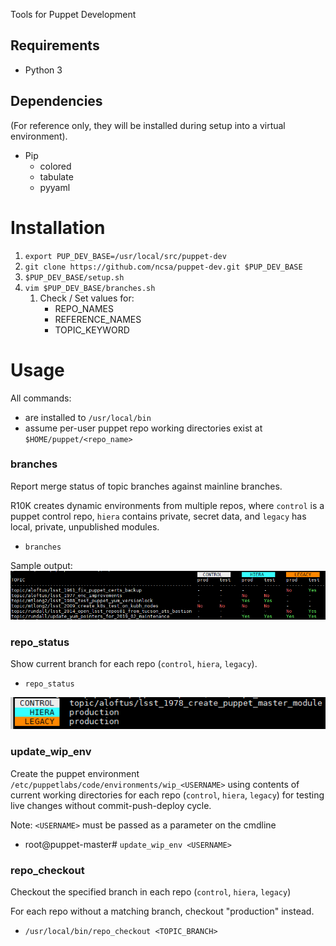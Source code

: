 Tools for Puppet Development

## Requirements
* Python 3

## Dependencies
(For reference only, they will be installed during setup into a virtual
environment).
* Pip
  * colored
  * tabulate
  * pyyaml

# Installation
1. `export PUP_DEV_BASE=/usr/local/src/puppet-dev`
1. `git clone https://github.com/ncsa/puppet-dev.git $PUP_DEV_BASE`
1. `$PUP_DEV_BASE/setup.sh`
1. `vim $PUP_DEV_BASE/branches.sh`
    1. Check / Set values for:
       * REPO_NAMES
       * REFERENCE_NAMES
       * TOPIC_KEYWORD

# Usage
All commands:
* are installed to `/usr/local/bin`
* assume per-user puppet repo working directories exist at `$HOME/puppet/<repo_name>`

### branches
Report merge status of topic branches against mainline branches.

R10K creates dynamic environments from multiple repos, where `control` is
a puppet control repo, `hiera` contains private, secret data, and `legacy` has
local, private, unpublished modules.
* `branches`

Sample output: ![Sample output](sample.png)

### repo_status
Show current branch for each repo (`control`, `hiera`, `legacy`).
* `repo_status`

![Sample output](repo_status.png)

### update_wip_env
Create the puppet environment `/etc/puppetlabs/code/environments/wip_<USERNAME>`
using contents of current working directories for each repo (`control`, `hiera`, `legacy`)
for testing live changes without commit-push-deploy cycle.

Note: `<USERNAME>` must be passed as a parameter on the cmdline
* root@puppet-master# `update_wip_env <USERNAME>`

### repo_checkout
Checkout the specified branch in each repo (`control`, `hiera`, `legacy`)

For each repo without a matching branch, checkout "production" instead.
* `/usr/local/bin/repo_checkout <TOPIC_BRANCH>`
